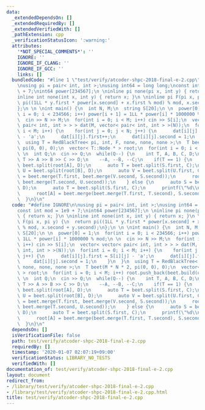 ```yaml
---
data:
  _extendedDependsOn: []
  _extendedRequiredBy: []
  _extendedVerifiedWith: []
  _pathExtension: cpp
  _verificationStatusIcon: ':warning:'
  attributes:
    '*NOT_SPECIAL_COMMENTS*': ''
    IGNORE: ''
    IGNORE_IF_CLANG: ''
    IGNORE_IF_GCC: ''
    links: []
  bundledCode: "#line 1 \"test/verify/atcoder-shpc-2018-final-e-2.cpp\"\n#define IGNORE\n\
    \nusing pi = pair< int, int >;\nusing int64 = long long;\nconst int mod = 1e9\
    \ + 7;\nint64 power[234567];\n \ninline pi none(pi x, int y) { return x; }\n \n\
    inline int none(int x, int y) { return x; }\n \ninline pi F(pi x, pi y) {\n  return\
    \ pi((1LL * y.first * power[x.second] + x.first % mod) % mod, x.second + y.second);\n\
    };\n \n \nint main() {\n  int N, M;\n  string S[20];\n \n  power[0] = 1;\n  for(int\
    \ i = 0; i < 234566; i++) power[i + 1] = 1LL * power[i] * 1000000 % mod;\n \n\
    \  cin >> N >> M;\n  for(int i = 0; i < M; i++) cin >> S[i];\n  vector< vector<\
    \ pair< int, int > > > dat(M, vector< pair< int, int > >(N));\n  for(int i = 0;\
    \ i < M; i++) {\n    for(int j = 0; j < N; j++) {\n      dat[i][j].first = S[i][j]\
    \ - 'a';\n      dat[i][j].first++;\n      dat[i][j].second = 1;\n    }\n  }\n\
    \  using T = RedBlackTree< pi, int, F, none, none, none >;\n  T beet(M * N * 2,\
    \ pi(0, 0), 0);\n  vector< T::Node * > root;\n  for(int i = 0; i < M; i++) root.push_back(beet.build(dat[i]));\n\
    \ \n  int Q;\n  cin >> Q;\n  while(Q--) {\n    int T, A, B, C, D;\n    cin >>\
    \ T >> A >> B >> C >> D;\n    --A, --B, --C;\n    if(T == 1) {\n      auto S =\
    \ beet.split(root[A], D);\n      auto T = beet.split(S.first, C);\n      auto\
    \ U = beet.split(root[B], D);\n      auto V = beet.split(U.first, C);\n      root[A]\
    \ = beet.merge(T.first, beet.merge(V.second, S.second));\n      root[B] = beet.merge(V.first,\
    \ beet.merge(T.second, U.second));\n    } else {\n      auto S = beet.split(root[A],\
    \ D);\n      auto T = beet.split(S.first, C);\n      printf(\"%d\\n\", beet.sum(T.second).first);\n\
    \      root[A] = beet.merge(beet.merge(T.first, T.second), S.second);\n    }\n\
    \  }\n}\n"
  code: "#define IGNORE\n\nusing pi = pair< int, int >;\nusing int64 = long long;\n\
    const int mod = 1e9 + 7;\nint64 power[234567];\n \ninline pi none(pi x, int y)\
    \ { return x; }\n \ninline int none(int x, int y) { return x; }\n \ninline pi\
    \ F(pi x, pi y) {\n  return pi((1LL * y.first * power[x.second] + x.first % mod)\
    \ % mod, x.second + y.second);\n};\n \n \nint main() {\n  int N, M;\n  string\
    \ S[20];\n \n  power[0] = 1;\n  for(int i = 0; i < 234566; i++) power[i + 1] =\
    \ 1LL * power[i] * 1000000 % mod;\n \n  cin >> N >> M;\n  for(int i = 0; i < M;\
    \ i++) cin >> S[i];\n  vector< vector< pair< int, int > > > dat(M, vector< pair<\
    \ int, int > >(N));\n  for(int i = 0; i < M; i++) {\n    for(int j = 0; j < N;\
    \ j++) {\n      dat[i][j].first = S[i][j] - 'a';\n      dat[i][j].first++;\n \
    \     dat[i][j].second = 1;\n    }\n  }\n  using T = RedBlackTree< pi, int, F,\
    \ none, none, none >;\n  T beet(M * N * 2, pi(0, 0), 0);\n  vector< T::Node *\
    \ > root;\n  for(int i = 0; i < M; i++) root.push_back(beet.build(dat[i]));\n\
    \ \n  int Q;\n  cin >> Q;\n  while(Q--) {\n    int T, A, B, C, D;\n    cin >>\
    \ T >> A >> B >> C >> D;\n    --A, --B, --C;\n    if(T == 1) {\n      auto S =\
    \ beet.split(root[A], D);\n      auto T = beet.split(S.first, C);\n      auto\
    \ U = beet.split(root[B], D);\n      auto V = beet.split(U.first, C);\n      root[A]\
    \ = beet.merge(T.first, beet.merge(V.second, S.second));\n      root[B] = beet.merge(V.first,\
    \ beet.merge(T.second, U.second));\n    } else {\n      auto S = beet.split(root[A],\
    \ D);\n      auto T = beet.split(S.first, C);\n      printf(\"%d\\n\", beet.sum(T.second).first);\n\
    \      root[A] = beet.merge(beet.merge(T.first, T.second), S.second);\n    }\n\
    \  }\n}\n"
  dependsOn: []
  isVerificationFile: false
  path: test/verify/atcoder-shpc-2018-final-e-2.cpp
  requiredBy: []
  timestamp: '2020-01-07 02:07:19+09:00'
  verificationStatus: LIBRARY_NO_TESTS
  verifiedWith: []
documentation_of: test/verify/atcoder-shpc-2018-final-e-2.cpp
layout: document
redirect_from:
- /library/test/verify/atcoder-shpc-2018-final-e-2.cpp
- /library/test/verify/atcoder-shpc-2018-final-e-2.cpp.html
title: test/verify/atcoder-shpc-2018-final-e-2.cpp
---
```

